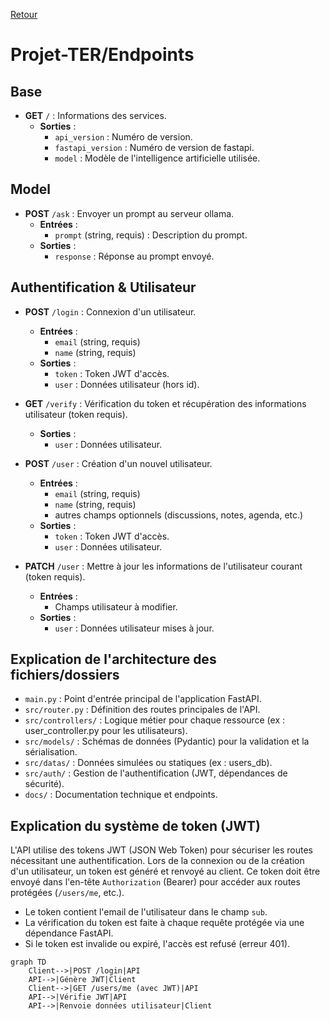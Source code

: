 [Retour](../readme.md)
# Projet-TER/Endpoints

## Base
- **GET** `/` : Informations des services.
  - **Sorties** : 
    - `api_version` : Numéro de version.
    - `fastapi_version` : Numéro de version de fastapi.
    - `model` : Modèle de l'intelligence artificielle utilisée.

## Model
- **POST** `/ask` : Envoyer un prompt au serveur ollama.
  - **Entrées** : 
    - `prompt` (string, requis) : Description du prompt.
  - **Sorties** : 
    - `response` : Réponse au prompt envoyé.

## Authentification & Utilisateur

- **POST** `/login` : Connexion d'un utilisateur.
  - **Entrées** : 
    - `email` (string, requis)
    - `name` (string, requis)
  - **Sorties** :
    - `token` : Token JWT d'accès.
    - `user` : Données utilisateur (hors id).

- **GET** `/verify` : Vérification du token et récupération des informations utilisateur (token requis).
  - **Sorties** :
    - `user` : Données utilisateur.

- **POST** `/user` : Création d'un nouvel utilisateur.
  - **Entrées** :
    - `email` (string, requis)
    - `name` (string, requis)
    - autres champs optionnels (discussions, notes, agenda, etc.)
  - **Sorties** :
    - `token` : Token JWT d'accès.
    - `user` : Données utilisateur.

- **PATCH** `/user` : Mettre à jour les informations de l'utilisateur courant (token requis).
  - **Entrées** :
    - Champs utilisateur à modifier.
  - **Sorties** :
    - `user` : Données utilisateur mises à jour.

## Explication de l'architecture des fichiers/dossiers

- `main.py` : Point d'entrée principal de l'application FastAPI.
- `src/router.py` : Définition des routes principales de l'API.
- `src/controllers/` : Logique métier pour chaque ressource (ex : user_controller.py pour les utilisateurs).
- `src/models/` : Schémas de données (Pydantic) pour la validation et la sérialisation.
- `src/datas/` : Données simulées ou statiques (ex : users_db).
- `src/auth/` : Gestion de l'authentification (JWT, dépendances de sécurité).
- `docs/` : Documentation technique et endpoints.

## Explication du système de token (JWT)

L'API utilise des tokens JWT (JSON Web Token) pour sécuriser les routes nécessitant une authentification. Lors de la connexion ou de la création d'un utilisateur, un token est généré et renvoyé au client. Ce token doit être envoyé dans l'en-tête `Authorization` (Bearer) pour accéder aux routes protégées (`/users/me`, etc.).

- Le token contient l'email de l'utilisateur dans le champ `sub`.
- La vérification du token est faite à chaque requête protégée via une dépendance FastAPI.
- Si le token est invalide ou expiré, l'accès est refusé (erreur 401).

```mermaid
graph TD
    Client-->|POST /login|API
    API-->|Génère JWT|Client
    Client-->|GET /users/me (avec JWT)|API
    API-->|Vérifie JWT|API
    API-->|Renvoie données utilisateur|Client
```